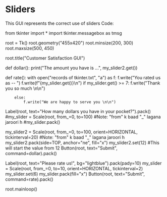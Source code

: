 # Sliders
This GUI represents the correct use of sliders
Code:


from tkinter import *
import tkinter.messagebox as tmsg

root = Tk()
root.geometry("455x420")
root.minsize(200, 300)
root.maxsize(500, 450)

root.title("Customer Satisfaction GUI")

def dollar():
    print("The amount you have is ...", my_slider2.get())

def rate():
    with open("records of tkinter.txt", "a") as f:
        f.write("You rated us as -- ")
        f.write(f"{my_slider.get()}\n")
        if my_slider.get() >= 7:
            f.write("Thank you so much \n\n")

        else:
            f.write("We are happy to serve you \n\n")



Label(root, text="How many dollars you have in your pocket?").pack()
#my_slider = Scale(root, from_=0, to=100)        #Note: "from" k baad "_" lagana jaroori h
#my_slider.pack()

my_slider2 = Scale(root, from_=0, to=100, orient=HORIZONTAL, tickinterval=20)        #Note: "from" k baad "_" lagana jaroori h
my_slider2.pack(side=TOP, anchor="ne", fill="x")
my_slider2.set(12)      #This will start the value from 12
Button(root, text="Submit", command=dollar).pack()




Label(root, text="Please rate us!", bg="lightblue").pack(pady=10)
my_slider = Scale(root, from_=0, to=10, orient=HORIZONTAL, tickinterval=2)
my_slider.set(6)
my_slider.pack(fill="x")
Button(root, text="Submit", command=rate).pack()



root.mainloop()
